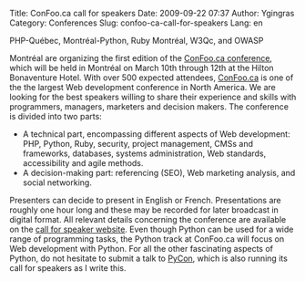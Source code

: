 Title: ConFoo.ca call for speakers
Date: 2009-09-22 07:37
Author: Ygingras
Category: Conferences
Slug: confoo-ca-call-for-speakers
Lang: en

<!--:en-->PHP-Québec, Montréal-Python, Ruby Montréal, W3Qc, and OWASP
Montréal are organizing the first edition of the [ConFoo.ca
conference][], which will be held in Montréal on March 10th through 12th
at the Hilton Bonaventure Hotel. With over 500 expected attendees,
[ConFoo.ca][ConFoo.ca conference] is one of the the largest Web
development conference in North America. We are looking for the best
speakers willing to share their experience and skills with programmers,
managers, marketers and decision makers. The conference is divided into
two parts:

-   A technical part, encompassing different aspects of Web development:
    PHP, Python, Ruby, security, project management, CMSs and
    frameworks, databases, systems administration, Web standards,
    accessibility and agile methods.
-   A decision-making part: referencing (SEO), Web marketing analysis,
    and social networking.

Presenters can decide to present in English or French. Presentations are
roughly one hour long and these may be recorded for later broadcast in
digital format. All relevant details concerning the conference are
available on the [call for speaker website][]. Even though Python can be
used for a wide range of programming tasks, the Python track at
ConFoo.ca will focus on Web development with Python. For all the other
fascinating aspects of Python, do not hesitate to submit a talk to
[PyCon][], which is also running its call for speakers as I write this.

  [ConFoo.ca conference]: http://confoo.ca
  [call for speaker website]: http://confoo.ca/en/cfp
  [PyCon]: http://us.pycon.org/2010/about/
